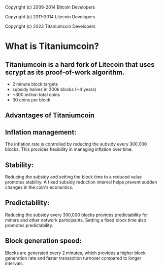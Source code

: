 Copyright (c) 2009-2014 Bitcoin Developers

Copyright (c) 2011-2014 Litecoin Developers

Copyright (c) 2023 Titaniumcoin Developers

What is Titaniumcoin?
=====================


Titaniumcoin is a hard fork of Litecoin that uses scrypt as its proof-of-work algorithm.
----------------------------------------------------------------------------------------
 - 2 minute block targets
 - subsidy halves in 300k blocks (~4 years)
 - ~300 million total coins
 - 30 coins per block


Advantages of Titaniumcoin
--------------------------

Inflation management:
---------------------
The inflation rate is controlled by reducing the subsidy every 300,000 blocks. This provides flexibility in managing inflation over time.

Stability:
----------
Reducing the subsidy and setting the block time to a reduced value promotes stability. A fixed subsidy reduction interval helps prevent sudden changes in the coin's economics.

Predictability:
---------------
Reducing the subsidy every 300,000 blocks provides predictability for miners and other network participants. Setting a fixed block time also promotes predictability.

Block generation speed:
-----------------------
Blocks are generated every 2 minutes, which provides a higher block generation rate and faster transaction turnover compared to longer intervals.
 
